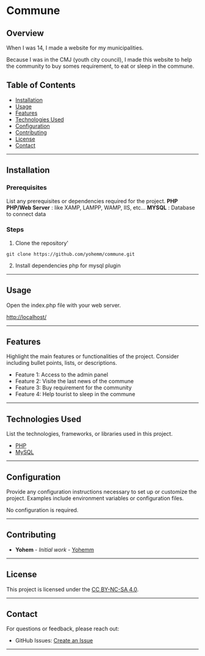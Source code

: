 
# Commune

<!-- ![Project Banner](path/to/banner/image)  -->

## Overview

When I was 14, I made a website for my municipalities.

Because I was in the CMJ (youth city council), I made this website to help the community to buy somes requirement, to eat or sleep in the commune.

## Table of Contents
- [Installation](#installation)
- [Usage](#usage)
- [Features](#features)
- [Technologies Used](#technologies-used)
- [Configuration](#configuration)
- [Contributing](#contributing)
- [License](#license)
- [Contact](#contact)

---

## Installation
### Prerequisites
List any prerequisites or dependencies required for the project.
**PHP**
**PHP/Web Server** : like XAMP, LAMPP, WAMP, IIS, etc...
**MYSQL** : Database to connect data

### Steps


1. Clone the repository'
```git
git clone https://github.com/yohemm/commune.git
```

2. Install dependencies php for mysql plugin

---

## Usage
Open the index.php file with your web server.

[http://localhost/](http://localhost/)

---

## Features
Highlight the main features or functionalities of the project. Consider including bullet points, lists, or descriptions.
- Feature 1: Access to the admin panel
- Feature 2: Visite the last news of the commune
- Feature 3: Buy requirement for the community
- Feature 4: Help tourist to sleep in the commune
---

## Technologies Used
List the technologies, frameworks, or libraries used in this project.
- [PHP](https://www.php.net/)
- [MySQL](https://www.mysql.com/fr/)

---

## Configuration
Provide any configuration instructions necessary to set up or customize the project. Examples include environment variables or configuration files.

No configuration is required.


---

## Contributing
* **Yohem** - *Initial work* - [Yohemm](https://github.com/yohemm)

---

## License
This project is licensed under the [CC BY-NC-SA 4.0](https://creativecommons.org/licenses/by-nc-sa/4.0/).

---

## Contact
For questions or feedback, please reach out:
- GitHub Issues: [Create an Issue](https://github.com/yohemm/commune/issues)

---
